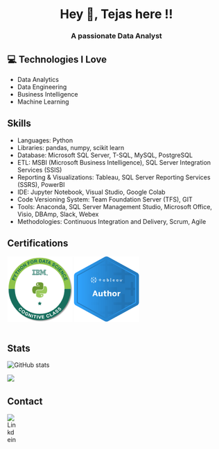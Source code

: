 <h1 align="center">Hey 👋, Tejas here !! </h1>
<h3 align="center">A passionate Data Analyst</h3>


## :computer: Technologies I Love
* Data Analytics
* Data Engineering
* Business Intelligence
* Machine Learning


## Skills

* Languages: Python
* Libraries: pandas, numpy, scikit learn
* Database: Microsoft SQL Server, T-SQL, MySQL, PostgreSQL
* ETL: MSBI (Microsoft Business Intelligence), SQL Server Integration Services (SSIS)
* Reporting & Visualizations: Tableau, SQL Server Reporting Services (SSRS), PowerBI
* IDE: Jupyter Notebook, Visual Studio, Google Colab
* Code Versioning System: Team Foundation Server (TFS), GIT
* Tools: Anaconda, SQL Server Management Studio, Microsoft Office, Visio, DBAmp, Slack, Webex
* Methodologies: Continuous Integration and Delivery, Scrum, Agile


## Certifications

<a href="https://www.youracclaim.com/badges/b7b8d7d7-7eb7-41b1-bda2-e379763120f6"><img src="https://github.com/tejaski/tejaski/blob/main/images/Python_for_Data_Science_IBM.png" width="150" height="150"/></a>
<a href="https://www.youracclaim.com/badges/31dbec88-f233-4fdf-8f67-b88dc7600755"><img src="https://github.com/tejaski/tejaski/blob/main/images/Tableau%20author.png" width="150" height="150"/></a>
<br />
<br />

## Stats

![GitHub stats](https://github-readme-stats.vercel.app/api?username=tejaski&show_icons=true)  

<img src = "https://github-readme-stats.vercel.app/api/top-langs/?username=tejaski&layout=compact">

## Contact

<a href="https://www.linkedin.com/in/tejaski/">
  <img align="left" alt="Linkdein" width="22px" src="https://cdn.jsdelivr.net/npm/simple-icons@v3/icons/linkedin.svg" />
</a> 
